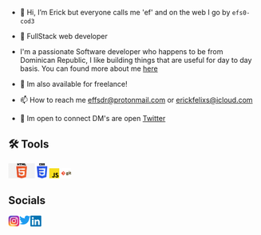- 👋 Hi, I’m Erick but everyone calls me 'ef' and on the web I go by `efs0-cod3`
- 👀 FullStack web developer

- I'm a passionate Software developer who happens to be from Dominican Republic, I like building things that are useful for day to day basis. You can found more about me [here](https://erickfelix.netlify.app/) 

- 💼 Im also available for freelance!
- 📫 How to reach me effsdr@protonmail.com or erickfelixs@icloud.com
- 💬 Im open to connect DM's are open [Twitter](https://twitter.com/efs0_code)

## 🛠 Tools 

<code><img height="30" src="https://github.com/efs0-cod3/efs0-cod3/blob/main/images/html.png"></code>
<code><img height="30" src="https://github.com/efs0-cod3/efs0-cod3/blob/main/images/css3.png"></code>
<code><img height="20" src="https://github.com/efs0-cod3/efs0-cod3/blob/main/images/js.png"></code>
<code><img height="20" src="https://raw.githubusercontent.com/github/explore/80688e429a7d4ef2fca1e82350fe8e3517d3494d/topics/git/git.png"></code>



<!---
efs0-cod3/efs0-cod3 is a ✨ special ✨ repository because its `README.md` (this file) appears on your GitHub profile.
You can click the Preview link to take a look at your changes.
--->
## Socials
<a href="https://www.instagram.com/efs0cod3/">
  <img align="left" alt="Erick's Instagram" width="22px" src="https://github.com/efs0-cod3/efs0-cod3/blob/main/images/ig.png"/>
</a>

<a href="https://twitter.com/efs0_code">
  <img align="left" alt="Erick 'efs0_cod3' Felix | Twitter" width="22px" src="https://github.com/efs0-cod3/efs0-cod3/blob/main/images/Tw.png"/>
</a>
<a href="https://www.linkedin.com/in/erick-felix-68365a231/">
  <img align="left" alt="Erick Felix's LinkedIN" width="22px" src="https://github.com/efs0-cod3/efs0-cod3/blob/main/images/in.png" />
</a>
